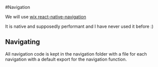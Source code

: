 #Navigation

We will use [wix react-native-navigation](https://wix.github.io/react-native-navigation/docs/basic-navigation)

It is native and supposedly performant and I have never used it before :) 

## Navigating
All navigation code is kept in the navigation folder with a file for each navigation with a default export for the navigation function.